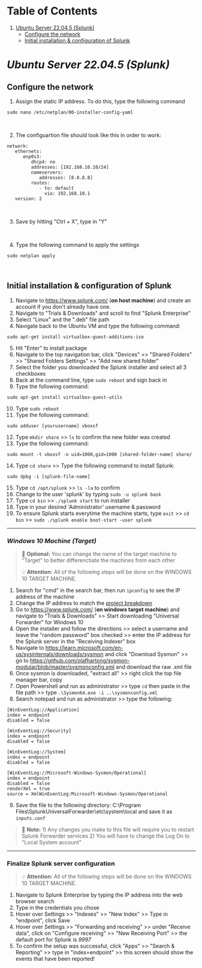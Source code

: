 # Table of Contents

1. [Ubuntu Server 22.04.5 (Splunk)](#ubuntu-server-22.04.5-(splunk))
   - [Configure the network](#concfigure-the-network)
   - [Initial installation & configuration of Splunk](#initial-installation-&-configuration-of-Splunk)

# *Ubuntu Server 22.04.5 (Splunk)*

## Configure the network
1.   Assign the static IP address. To do this, type the following command
```
sudo nano /etc/netplan/00-installer-config-yaml
```

<br>

2.   The configuartion file should look like this in order to work:
```
network:
   ethernets:
      enp0s3:
         dhcp4: no
         addresses: [192.168.10.10/24]
         nameservers:
            addresses: [8.8.8.8]
         routes:
            - to: default
              via: 192.168.10.1
   version: 2
```

<br>

3.   Save by hitting "Ctrl + X", type in "Y" <br>

<br>

4.   Type the following command to apply the settings <br>
```
sudo netplan apply
```

<br>

## Initial installation & configuration of Splunk
1. Navigate to https://www.splunk.com/ (**on host machine**) and create an account if you don't already have one.
2. Navigate to "Trials & Downloads" and scroll to find "Splunk Enterprise"
3. Select "Linux" and the ".deb" file path
4. Navigate back to the Ubuntu VM and type the following command:
```
sudo apt-get install virtualbox-guest-additions-iso
```
5. Hit "Enter" to install package
6. Navigate to the top navigation bar, click "Devices" >> "Shared Folders" >> "Shared Folders Settings" >> "Add new shared folder"
7. Select the folder you downloaded the Splunk installer and select all 3 checkboxes
8. Back at the command line, type `sudo reboot` and sign back in
9. Type the following command:
```
sudo apt-get install virtualbox-guest-utils
```
10. Type `sudo reboot`
11. Type the following command:
```
sudo adduser [yourusername] vboxsf
```
12. Type `mkdir share` >> `ls` to confirm the new folder was created
13. Type the following command:
```
sudo mount -t vboxsf -o uid=1000,gid=1000 [shared-folder-name] share/
```
14. Type `cd share` >> Type the following command to install Splunk:
```
sudo dpkg -i [splunk-file-name]
```
15. Type `cd /opt/splunk` >> `ls -la` to confirm
16. Change to the user 'splunk' by typing `sudo -u splunk bask`
17. Type `cd bin` >> `./splunk start` to run installer
18. Type in your desired 'Administrator' username & password
19. To ensure Splunk starts everytime the machine starts, type `exit` >> `cd bin` >> `sudo ./splunk enable boot-start -user splunk`

***

### *Windows 10 Machine (Target)*
> :memo: **Optional:** You can change the name of the target machine to "Target" to better differenctiate the machines from each other
>
> :bulb: **Attention:** All of the following steps will be done on the WINDOWS 10 TARGET MACHINE.

1. Search for "cmd" in the search bar, then run `ipconfig` to see the IP address of the machine
2. Change the IP address to match the [project breakdown](#project-breakdown)
3. Go to https://www.splunk.com/ (**on windows target machine**) and navigate to "Trials & Downloads" >> Start downloading "Universal Forwarder" for Windows 10
4. Open the installer and follow the directions >> select a username and leave the "random password" box checked >> enter the IP address for the Splunk server in the "Receiving Indexer" box
5. Navigate to https://learn.microsoft.com/en-us/sysinternals/downloads/sysmon and click "Download Sysmon" >> go to https://github.com/olafhartong/sysmon-modular/blob/master/sysmonconfig.xml and download the raw .xml file
6. Once sysmon is downloaded, "extract all" >> right click the top file manager bar, copy
7. Open Powershell and run as administrator >> type `cd` then paste in the file path >> type `.\Sysmon64.exe -i ..\sysmonconfig.xml`
8. Search notepad and run as administrator >> type the following:
```
[WinEventLog://Application]
index = endpoint
disabled = false

[WinEventLog://Security]
index = endpoint
disabled = false

[WinEventLog://System]
index = endpoint
disabled = false

[WinEventLog://Microsoft-Windows-Sysmon/Operational]
index = endpoint
disabled = false
renderXml = true
source = XmlWinEventLog:Microsoft-Windows-Sysmon/Operational
```
9. Save the file to the following directory: C:\Program Files\SplunkUniversalForwarder\etc\system\local and save it as `inputs.conf`

> :memo: **Note:** 1) Any changes you make to this file will require you to restart Splunk Forwarder services
> 2) You will have to change the Log On to "Local System account"

***

### Finalize Splunk server configuration

> :bulb: **Attention:** All of the following steps will be done on the WINDOWS 10 TARGET MACHINE.

1. Navigate to Splunk Enterprise by typing the IP address into the web browser search
2. Type in the credentials you chose
3. Hover over Settings >> "Indexes" >> "New Index" >> Type in "endpoint", click Save
4. Hover over Settings >> "Forwarding and receiving" >> under "Receive data", click on "Configure receiving" >> "New Receiving Port" >> the default port for Splunk is *9997*
5. To confirm the setup was successful, click "Apps" >> "Search & Reporting" >> type in "index=endpoint" >> this screen should show the events that have been reported!
